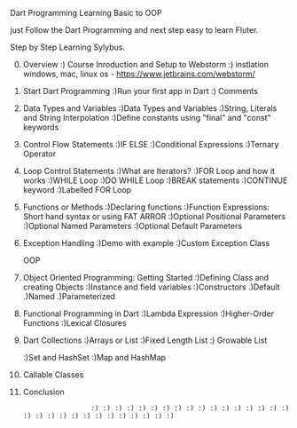 Dart Programming Learning Basic to OOP

just Follow the Dart Programming and next step easy to learn Fluter.


Step by Step Learning Sylybus.

  0. Overview
       :) Course Inroduction and Setup to Webstorm
       :) instlation windows, mac, linux os - https://www.jetbrains.com/webstorm/
       
  1. Start Dart Programming
       :)Run your first app in Dart
       :) Comments
       
       
  2. Data Types and Variables
       :)Data Types and Variables
       :)String, Literals and String Interpolation
       :)Define constants using "final" and "const" keywords
       
       
  3. Control Flow Statements 
       :)IF ELSE
       :)Conditional Expressions
       :)Ternary Operator
       
       
   4. Loop Control Statements
       :)What are Iterators?
       :)FOR Loop and how it works
       :)WHILE Loop
       :)DO WHILE Loop
       :)BREAK statements
       :)CONTINUE keyword
       :)Labelled FOR Loop
       
       
       
  5. Functions or Methods
       :)Declaring functions
       :)Function Expressions: Short hand syntax or using FAT ARROR
       :)Optional Positional Parameters
       :)Optional Named Parameters
       :)Optional Default Parameters
       
       
       
  6. Exception Handling
       :)Demo with example
       :)Custom Exception Class
       
       
       OOP
 7. Object Oriented Programming: Getting Started
       :)Defining Class and creating Objects
       :)Instance and field variables
       :)Constructors
            .)Default
             .)Named
              .)Parameterized
              
              
              
 8. Functional Programming in Dart
       :)Lambda Expression
       :)Higher-Order Functions
       :)Lexical Closures
       
       
       
9.  Dart Collections
       :)Arrays or List
            :)Fixed Length List
            :) Growable List
            
       :)Set and HashSet
       :)Map and HashMap
       
       
       
 10.  Callable Classes
 
 
 11.  Conclusion
 
 
 
                           :) :) :) :) :) :) :) :) :) :) :) :) :) :) :) :) :) :) :) :) :) :) :) :) :) :) :) :) :) :)
      
       
        
